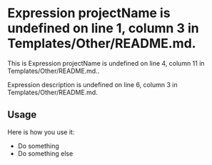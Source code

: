 Expression projectName is undefined on line 1, column 3 in Templates/Other/README.md.
==============

This is Expression projectName is undefined on line 4, column 11 in Templates/Other/README.md..

Expression description is undefined on line 6, column 3 in Templates/Other/README.md.

Usage
-----

Here is how you use it:

 * Do something
 * Do something else
